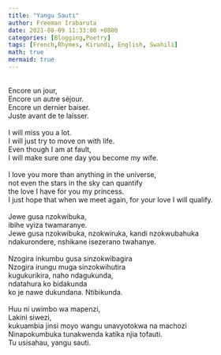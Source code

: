 ```yaml
---
title: "Yangu Sauti"
author: Freeman Irabaruta
date: 2021-08-09 11:33:00 +0800
categories: [Blogging,Poetry]
tags: [French,Rhymes, Kirundi, English, Swahili]
math: true
mermaid: true
---
```

<br>
Encore un jour,<br>
Encore un autre séjour.<br>
Encore un dernier baiser.<br>
Juste avant de te laisser.<br>
<br>
I will miss you a lot.<br>
I will just try to move on with life.<br>
Even though I am at fault,<br>
I will make sure one day you become my wife.<br>
<br>
I love you more than anything in the universe,<br>
not even the stars in the sky can quantify<br>
the love I have for you my princess.<br>
I just hope that when we meet again, for your love I will qualify.<br>
<br>
Jewe gusa nzokwibuka,<br>
ibihe vyiza twamaranye.<br>
Jewe gusa nzokwibuka, nzokwiruka, kandi nzokwubahuka<br>
ndakurondere, nshikane isezerano twahanye.<br>
<br>
Nzogira inkumbu gusa sinzokwibagira<br>
Nzogira irungu muga sinzokwihutira<br>
kugukurikira, naho ndagukunda,<br>
ndatahura ko bidakunda<br>
ko je nawe dukundana. Ntibikunda.<br>
<br>
Huu ni uwimbo wa mapenzi,<br>
Lakini siwezi,<br>
kukuambia jinsi moyo wangu unavyotokwa na machozi<br>
Ninapokumbuka tunakwenda katika njia tofauti.<br>
Tu usisahau, yangu sauti.<br>


